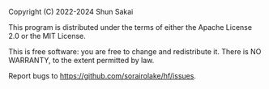 Copyright (C) 2022-2024 Shun Sakai

This program is distributed under the terms of either the Apache License 2.0 or
the MIT License.

This is free software: you are free to change and redistribute it. There is NO
WARRANTY, to the extent permitted by law.

Report bugs to <https://github.com/sorairolake/hf/issues>.
